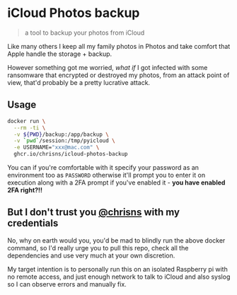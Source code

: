 # iCloud Photos backup

> a tool to backup your photos from iCloud

Like many others I keep all my family photos in Photos and take comfort that Apple handle the storage + backup.

However something got me worried, _what if_ I got infected with some ransomware that encrypted or destroyed my photos, from an attack point of view, that'd probably be a pretty lucrative attack.

## Usage

```bash
docker run \
  --rm -ti \
  -v ${PWD}/backup:/app/backup \
  -v `pwd`/session:/tmp/pyicloud \
  -e USERNAME="xxx@mac.com" \
  ghcr.io/chrisns/icloud-photos-backup
```

You can if you're comfortable with it specify your password as an environment too as `PASSWORD` otherwise it'll prompt you to enter it on execution along with a 2FA prompt if you've enabled it - **you have enabled 2FA right?!!**

## But I don't trust you [@chrisns](@chrisns) with my credentials

No, why on earth would you, you'd be mad to blindly run the above docker command, so I'd really urge you to pull this repo, check all the dependencies and use very much at your own discretion.

My target intention is to personally run this on an isolated Raspberry pi with no remote access, and just enough network to talk to iCloud and also syslog so I can observe errors and manually fix.
